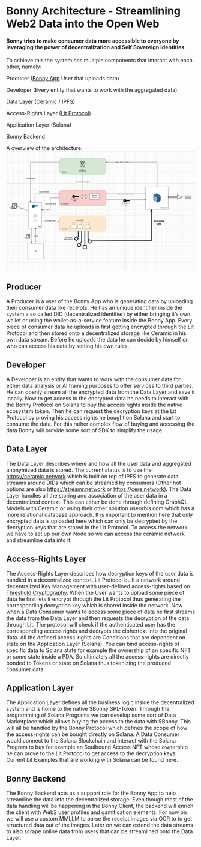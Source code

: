 # Bonny Architecture - Streamlining Web2 Data into the Open Web

#### Bonny tries to make consumer data more accessible to everyone by leveraging the power of decentralization and Self Sovereign Identities.
To achieve this the system has multiple components that interact with each other, namely: 

Producer ([Bonny App](https://github.com/getBonny/radar-submission/tree/main/bonny-beta) User that uploads data)

Developer (Every entity that wants to work with the aggregated data)

Data Layer ([Ceramic](https://ceramic.network/) / IPFS)

Access-Rights Layer ([Lit Protocol](https://www.litprotocol.com/))

Application Layer (Solana)

Bonny Backend

A overview of the architecture:
![Architecture Diagram](https://github.com/getBonny/radar-submission/blob/main/Architecture.png)



## Producer

A Producer is a user of the Bonny App who is generating data by uploading their consumer data like receipts. He has an unique identifier inside the system a so called DID (decentralized identifier) by either bringing it’s own wallet or using the wallet-as-a-service feature inside the Bonny App. Every piece of consumer data he uploads is first getting encrypted through the Lit Protocol and then stored onto a decentralized storage like Ceramic in his own data stream. Before he uploads the data he can decide by himself on who can access his data by setting his own rules.

## Developer
A Developer is an entity that wants to work with the consumer data for either data analysis or AI training purposes to offer services to third parties. He can openly stream all the encrypted data from the Data Layer and save it locally. Now to get access to the encrypted data he needs to interact with the Bonny Protocol on Solana to buy the access rights inside the native ecosystem token. Then he can request the decryption keys at the Lit Protocol by proving his access rights he bought on Solana  and start to consume the data. For this rather complex flow of buying and accessing the data Bonny will provide some sort of SDK to simplify the usage.

## Data Layer
The Data Layer describes where and how all the user data and aggregated anonymized data is stored. The current status is to use the https://ceramic.network which is built on top of IPFS to generate data streams around DIDs which can be streamed by consumers (Other hot options are also https://streamr.network or https://cere.network).
The Data Layer handles all the storing and association of the user data in a decentralized context. This can either be done through defining GraphQL Models with Ceramic or using their other solution useorbis.com which has a more relational database approach.
It is important to mention here that only encrypted data is uploaded here which can only be decrypted by the decryption keys that are stored in the Lit Protocol.
To access the network we have to set up our own Node so we can access the ceramic network and streamline data into it.

## Access-Rights Layer

The Access-Rights Layer describes how decryption keys of the user data is handled in a decentralized context. Lit Protocol built a network around decentralized Key Management with user-defined access-rights based on [Threshold Cryptography](https://en.wikipedia.org/wiki/Threshold_cryptosystem).
When the User wants to upload some piece of data he first lets it encrypt through the Lit Protocol thus generating the corresponding decryption key which is shared inside the network. Now when a Data Consumer wants to access some piece of data he first streams the data from the Data Layer and then requests the decryption of the data through Lit. The protocol will check if the authenticated user has the corresponding access rights and decrypts the ciphertext into the original data.
All the defined access-rights are Conditions that are dependent on state on the Application Layer (Solana). You can bind access-rights of specific data to Solana state for example the ownership of an specific NFT or some state inside a PDA. So ultimately all the access-rights are directly bonded to Tokens or state on Solana thus tokenizing the produced consumer data.


## Application Layer

The Application Layer defines all the business logic inside the decentralized system and is home to the native $Bonny SPL-Token. Through the programming of Solana Programs we can develop some sort of Data Marketplace which allows buying the access to the data with $Bonny.
This will all be handled by the Bonny Protocol which defines the scope of how the access-rights can be bought directly on Solana.
A Data Consumer would connect to the Solana Blockchain and interact with the Solana Program to buy for example an Soulbound Access NFT whose ownership he can prove to the Lit Protocol to get access to the decryption keys.
Current Lit Examples that are working with Solana can be found here.

## Bonny Backend

The Bonny Backend acts as a support role for the Bonny App to help streamline the data into the decentralized storage. Even though most of the data handling will be happening in the Bonny Client, the backend will enrich the client with Web2 user profiles and gamification elements.
For now on we will use a custom MMLLM to parse the receipt images via OCR to to get structured data out of the images. Later on we can extend the data streams to also scrape online data from users that can be streamlined onto the Data Layer.



